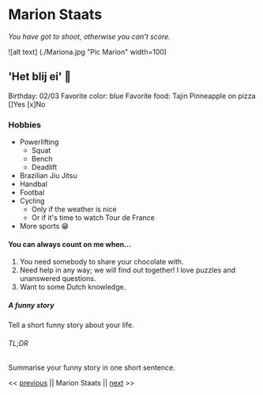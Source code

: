 # Marion Staats

*You have got to shoot, otherwise you can't score.*

![alt text] (./Mariona.jpg "Pic Marion" width=100)

## 'Het blij ei' :hatching_chick:

Birthday: 02/03
Favorite color: blue
Favorite food: Tajin
Pinneapple on pizza []Yes [x]No

### Hobbies

- Powerlifting
   - Squat
   - Bench
   - Deadlift
- Brazilian Jiu Jitsu
- Handbal
- Footbal
- Cycling
   - Only if the weather is nice
   - Or if it's time to watch Tour de France
- More sports :grin:

#### You can always count on me when...

1. You need somebody to share your chocolate with.
2. Need help in any way; we will find out together! I love puzzles and unanswered questions.
3. Want to some Dutch knowledge.

##### A funny story

Tell a short funny story about your life.

###### TL;DR 

Summarise your funny story in one short sentence.


<< [previous](https://github.com/marionstaats/markdown-challenge/edit/master/README.md) || Marion Staats || [next](https://github.com/marionstaats/markdown-challenge/edit/master/README.md) >>

